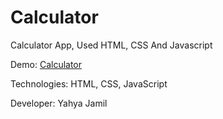 # Calculator
Calculator App, Used HTML, CSS And Javascript

Demo: [Calculator](https://yahyajamil.github.io/Calculator/)

Technologies: HTML, CSS, JavaScript

Developer: Yahya Jamil
